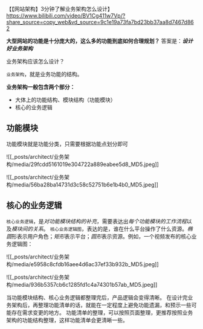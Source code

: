【【网站架构】3分钟了解业务架构怎么设计】 https://www.bilibili.com/video/BV1Cg411w7Vp/?share_source=copy_web&vd_source=9c1e19a73fa7bd23bb37aa8d7467d862


**大型网站的功能是十分庞大的，这么多的功能到底如何合理规划？**
答案是：***设计好业务架构***

业务架构应该怎么设计？

`业务架构`，就是业务功能的结构。

**业务架构一般包含两个部分：**
- 大体上的功能结构、模块结构（功能模块）
- 核心的业务逻辑

## 功能模块

功能模块就是功能分类，只需要根据功能点划分即可

![[_posts/architect/业务架构/media/29fcdd5161019e304722a889eabee5d8_MD5.jpeg]]

![[_posts/architect/业务架构/media/56ba28ba14731d3c58c52751b6e1b4b0_MD5.jpeg]]


## 核心的业务逻辑

`核心业务逻辑`，是*对功能模块结构的补充*，需要表达出*每个功能模块的工作流程*以及*模块间的关系*。
`核心业务逻辑图`，表达的是，谁在什么平台操作了什么资源。*椭圆*形表示用户角色；*矩形*表示平台；*圆形*表示资源。例如，一个视频发布的核心业务逻辑图：

![[_posts/architect/业务架构/media/e5958c8cfdb16aee4d6ac37ef33b932b_MD5.jpeg]]

![[_posts/architect/业务架构/media/936b5357cb6c1285fd1c4a74301b57ab_MD5.jpeg]]



当功能模块结构、核心业务逻辑都整理完后，产品逻辑会变得清晰。
在设计完业务架构后，再整理功能清单的话，就能在一定程度上避免功能遗漏，和预示一些可能存在需求变更的地方。
功能清单的整理，可以按照页面整理，更推荐按照业务架构的功能结构整理，这样功能清单会更清晰一些。